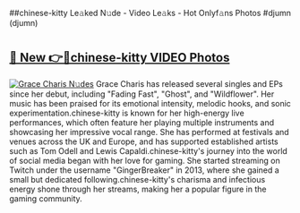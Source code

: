 ##chinese-kitty Le𝚊ked N𝚞de - Video Le𝚊ks - Hot Onlyf𝚊ns Photos #djumn (djumn)

# <h2><a href="https://mediaupload.pro?title=chinese-kitty&ref=9FEB">🔗 New 👉🔴chinese-kitty VIDEO Photos</a></h2>

[![Grace Charis N𝚞des](https://i.imgur.com/rIISA9y.gif)](https://mediaupload.pro?title=chinese-kitty&ref=9FEB)
Grace Charis has released several singles and EPs since her debut, including "Fading Fast", "Ghost", and "Wildflower". Her music has been praised for its emotional intensity, melodic hooks, and sonic experimentation.chinese-kitty is known for her high-energy live performances, which often feature her playing multiple instruments and showcasing her impressive vocal range. She has performed at festivals and venues across the UK and Europe, and has supported established artists such as Tom Odell and Lewis Capaldi.chinese-kitty's journey into the world of social media began with her love for gaming. She started streaming on Twitch under the username "GingerBreaker" in 2013, where she gained a small but dedicated following.chinese-kitty's charisma and infectious energy shone through her streams, making her a popular figure in the gaming community.